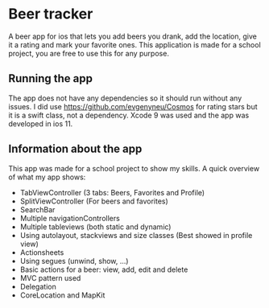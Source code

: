 # Beer tracker
A beer app for ios that lets you add beers you drank, add the location, give it a rating and mark your favorite ones.
This application is made for a school project, you are free to use this for any purpose.

## Running the app

The app does not have any dependencies so it should run without any issues. I did use https://github.com/evgenyneu/Cosmos for rating stars but it is a swift class, not a dependency. Xcode 9 was used and the app was developed in ios 11.

## Information about the app

This app was made for a school project to show my skills. A quick overview of what my app shows:

* TabViewController (3 tabs: Beers, Favorites and Profile)
* SplitViewController (For beers and favorites)
* SearchBar
* Multiple navigationControllers
* Multiple tableviews (both static and dynamic)
* Using autolayout, stackviews and size classes (Best showed in profile view)
* Actionsheets
* Using segues (unwind, show, ...)
* Basic actions for a beer: view, add, edit and delete
* MVC pattern used
* Delegation
* CoreLocation and MapKit




